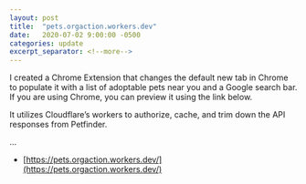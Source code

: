 ```yaml
---
layout: post
title:  "pets.orgaction.workers.dev"
date:   2020-07-02 9:00:00 -0500
categories: update
excerpt_separator: <!--more-->
---
```


I created a Chrome Extension that changes the default new tab in Chrome to populate it with a list of adoptable pets near you and a Google search bar. If you are using Chrome, you can preview it using the link below. 

It utilizes Cloudflare’s workers to authorize, cache, and trim down the API responses from Petfinder. 


...
<!--more-->


* [https://pets.orgaction.workers.dev/](https://pets.orgaction.workers.dev/) 
